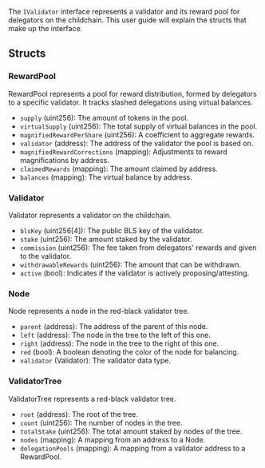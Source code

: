 The `IValidator` interface represents a validator and its reward pool for delegators on the childchain. This user guide will explain the structs that make up the interface.

## Structs

### RewardPool

RewardPool represents a pool for reward distribution, formed by delegators to a specific validator. It tracks slashed delegations using virtual balances.

- `supply` (uint256): The amount of tokens in the pool.
- `virtualSupply` (uint256): The total supply of virtual balances in the pool.
- `magnifiedRewardPerShare` (uint256): A coefficient to aggregate rewards.
- `validator` (address): The address of the validator the pool is based on.
- `magnifiedRewardCorrections` (mapping): Adjustments to reward magnifications by address.
- `claimedRewards` (mapping): The amount claimed by address.
- `balances` (mapping): The virtual balance by address.

### Validator

Validator represents a validator on the childchain.

- `blsKey` (uint256[4]): The public BLS key of the validator.
- `stake` (uint256): The amount staked by the validator.
- `commission` (uint256): The fee taken from delegators' rewards and given to the validator.
- `withdrawableRewards` (uint256): The amount that can be withdrawn.
- `active` (bool): Indicates if the validator is actively proposing/attesting.

### Node

Node represents a node in the red-black validator tree.

- `parent` (address): The address of the parent of this node.
- `left` (address): The node in the tree to the left of this one.
- `right` (address): The node in the tree to the right of this one.
- `red` (bool): A boolean denoting the color of the node for balancing.
- `validator` (Validator): The validator data type.

### ValidatorTree

ValidatorTree represents a red-black validator tree.

- `root` (address): The root of the tree.
- `count` (uint256): The number of nodes in the tree.
- `totalStake` (uint256): The total amount staked by nodes of the tree.
- `nodes` (mapping): A mapping from an address to a Node.
- `delegationPools` (mapping): A mapping from a validator address to a RewardPool.
